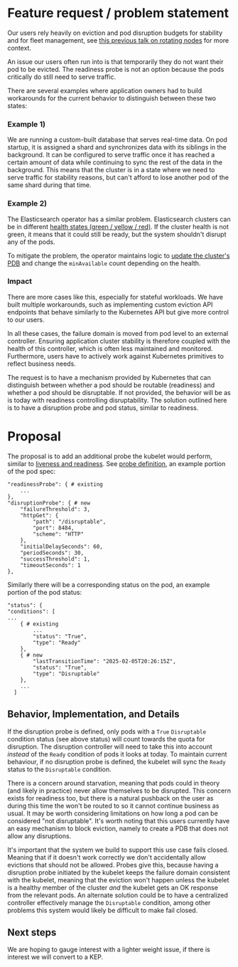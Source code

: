# Feature request / problem statement

Our users rely heavily on eviction and pod disruption budgets for stability and for fleet management, see [this previous talk on rotating nodes](https://www.youtube.com/watch?v=KQ1obaC-ht0) for more context.

An issue our users often run into is that temporarily they do not want their pod to be evicted. The readiness probe is not an option because the pods critically do still need to serve traffic.

There are several examples where application owners had to build workarounds for the current behavior to distinguish between these two states:

### Example 1)

We are running a custom-built database that serves real-time data. On pod startup, it is assigned a shard and synchronizes data with its siblings in the background. It can be configured to serve traffic once it has reached a certain amount of data while continuing to sync the rest of the data in the background.
This means that the cluster is in a state where we need to serve traffic for stability reasons, but can't afford to lose another pod of the same shard during that time.

### Example 2)

The Elasticsearch operator has a similar problem. Elasticsearch clusters can be in different [health states (green / yellow / red)](https://www.elastic.co/guide/en/elasticsearch/reference/current/cluster-health.html). If the cluster health is not green, it means that it could still be ready, but the system shouldn't disrupt any of the pods.

To mitigate the problem, the operator maintains logic to [update the cluster's PDB](https://github.com/elastic/cloud-on-k8s/blob/v2.16.1/pkg/controller/elasticsearch/pdb/reconcile.go#L193-L197) and change the `minAvailable` count depending on the health.

### Impact

There are more cases like this, especially for stateful workloads. We have built multiple workarounds, such as implementing custom eviction API endpoints that behave similarly to the Kubernetes API but give more control to our users.

In all these cases, the failure domain is moved from pod level to an external controller. Ensuring application cluster stability is therefore coupled with the health of this controller, which is often less maintained and monitored. Furthermore, users have to actively work against Kubernetes primitives to reflect business needs.

The request is to have a mechanism provided by Kubernetes that can distinguish between whether a pod should be routable (readiness) and whether a pod should be disruptable. If not provided, the behavior will be as is today with readiness controlling disruptability. The solution outlined here is to have a disruption probe and pod status, similar to readiness.

# Proposal

The proposal is to add an additional probe the kubelet would perform, similar to [liveness and readiness](https://kubernetes.io/docs/tasks/configure-pod-container/configure-liveness-readiness-startup-probes/). See [probe definition](https://pkg.go.dev/k8s.io/api/core/v1#Probe), an example portion of the pod spec:

```
"readinessProbe": { # existing
    ...
},
"disruptionProbe": { # new
    "failureThreshold": 3,
    "httpGet": {
        "path": "/disruptable",
        "port": 8484,
        "scheme": "HTTP"
    },
    "initialDelaySeconds": 60,
    "periodSeconds": 30,
    "successThreshold": 1,
    "timeoutSeconds": 1
},

```

Similarly there will be a corresponding status on the pod, an example portion of the pod status:

```
"status": {
"conditions": [
...
    { # existing
        ...
        "status": "True",
        "type": "Ready"
    },
    { # new
        "lastTransitionTime": "2025-02-05T20:26:15Z",
        "status": "True",
        "type": "Disruptable"
    },
    ...
  ]
```

## Behavior, Implementation, and Details

If the disruption probe is defined, only pods with a `True` `Disruptable` condition status (see above status) will count towards the quota for disruption. The disruption controller will need to take this into account _instead_ of the `Ready` condition of pods it looks at today. To maintain current behaviour, if no disruption probe is defined, the kubelet will sync the `Ready` status to the `Disruptable` condition.

There is a concern around starvation, meaning that pods could in theory (and likely in practice) never allow themselves to be disrupted. This concern exists for readiness too, but there is a natural pushback on the user as during this time the won't be routed to so it cannot continue business as usual. It may be worth considering limitations on how long a pod can be considered "not disruptable". It's worth noting that this users currently have an easy mechanism to block eviction, namely to create a PDB that does not allow any disruptions.

It's important that the system we build to support this use case fails closed. Meaning that if it doesn't work correctly we don't accidentally allow evictions that should not be allowed. Probes give this, because having a disruption probe initiated by the kubelet keeps the failure domain consistent with the kubelet, meaning that the eviction won't happen unless the kubelet is a healthy member of the cluster _and_ the kubelet gets an OK response from the relevant pods. An alternate solution could be to have a centralized controller effectively manage the `Disruptable` condition, among other problems this system would likely be difficult to make fail closed.

## Next steps

We are hoping to gauge interest with a lighter weight issue, if there is interest we will convert to a KEP.

